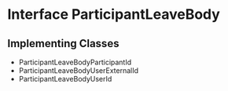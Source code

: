

# Interface ParticipantLeaveBody

## Implementing Classes

* ParticipantLeaveBodyParticipantId
* ParticipantLeaveBodyUserExternalId
* ParticipantLeaveBodyUserId


